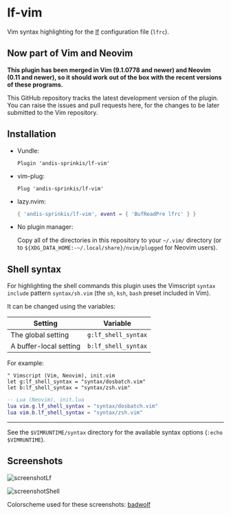 # lf-vim

Vim syntax highlighting for the [lf](https://github.com/gokcehan/lf) configuration file (`lfrc`).

## Now part of Vim and Neovim

**This plugin has been merged in Vim (9.1.0778 and newer) and Neovim (0.11 and newer), so it should work out of the box with the recent versions of these programs.**

This GitHub repository tracks the latest development version of the plugin. You can raise the issues and pull requests here, for the changes to be later submitted to the Vim repository.

## Installation

- Vundle:

  ```vim
  Plugin 'andis-sprinkis/lf-vim'
  ```

- vim-plug:

  ```vim
  Plug 'andis-sprinkis/lf-vim'
  ```

- lazy.nvim:

  ```lua
  { 'andis-sprinkis/lf-vim', event = { 'BufReadPre lfrc' } }
  ```

- No plugin manager:

  Copy all of the directories in this repository to your `~/.vim/` directory (or to `${XDG_DATA_HOME:-~/.local/share}/nvim/plugged` for Neovim users).

## Shell syntax

For highlighting the shell commands this plugin uses the Vimscript `syntax include` pattern `syntax/sh.vim` (the `sh`,
`ksh`, `bash` preset included in Vim).

It can be changed using the variables:

| Setting                | Variable            |
| ---------------------- | ------------------- |
| The global setting     | `g:lf_shell_syntax` |
| A buffer-local setting | `b:lf_shell_syntax` |

For example:

```vim
" Vimscript (Vim, Neovim), init.vim
let g:lf_shell_syntax = "syntax/dosbatch.vim"
let b:lf_shell_syntax = "syntax/zsh.vim"
```

```lua
-- Lua (Neovim), init.lua
lua vim.g.lf_shell_syntax = "syntax/dosbatch.vim"
lua vim.b.lf_shell_syntax = "syntax/zsh.vim"
```

---

See the `$VIMRUNTIME/syntax` directory for the available syntax options (`:echo $VIMRUNTIME`).

## Screenshots

![screenshotLf](https://i.imgur.com/jdQU7nB.png)

![screenshotShell](https://i.imgur.com/ReZoGj9.png)

Colorscheme used for these screenshots: [badwolf](https://github.com/sjl/badwolf "badwolf on github")
